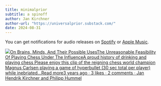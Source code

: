 ```yaml
---
title: minimalprior
subtitle: a spinoff
author: Jan Kirchner
author-url: "https://universalprior.substack.com/"
date: 2024-08-31
---
```


You can get notifications for audio releases on [Spotify](https://open.spotify.com/show/6vHVA4oHPEnt3AqJF6WB64) or [Apple Music](https://podcasts.apple.com/us/podcast/on-brains-minds-and-their-possible-uses/id1617525316).

[![](https://substackcdn.com/image/fetch/w_56,c_limit,f_auto,q_auto:good,fl_progressive:steep/https%3A%2F%2Fbucketeer-e05bbc84-baa3-437e-9518-adb32be77984.s3.amazonaws.com%2Fpublic%2Fimages%2F3c853a3b-98b1-478d-b392-7c3bd57af339_1280x1280.png)On Brains, Minds, And Their Possible UsesThe Unreasonable Feasibility Of Playing Chess Under The InfluenceA proud history of drinking and playing chess Please enjoy this clip of the reigning chess world champion Magnus Carlsen playing a game of hyperbullet (30 sec total per player) while inebriated…Read more3 years ago · 3 likes · 2 comments · Jan Hendrik Kirchner and Philipp Hummel](https://universalprior.substack.com/p/the-unreasonable-feasibility-of-playing?utm_source=substack&utm_campaign=post_embed&utm_medium=web)
